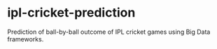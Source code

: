 # ipl-cricket-prediction
Prediction of ball-by-ball outcome of IPL cricket games using Big Data frameworks.
